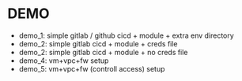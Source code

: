 # DEMO
- demo_1: simple gitlab / github cicd + module + extra env directory
- demo_2: simple gitlab cicd + module + creds file
- demo_2: simple gitlab cicd + module + no creds file
- demo_4: vm+vpc+fw setup
- demo_5: vm+vpc+fw (controll access) setup
